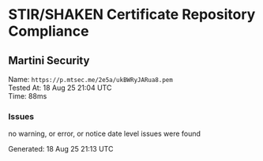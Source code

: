 # STIR/SHAKEN Certificate Repository Compliance

## Martini Security

Name: `https://p.mtsec.me/2e5a/ukBWRyJARua8.pem`\
Tested At: 18 Aug 25 21:04 UTC\
Time: 88ms

### Issues

no warning, or error, or notice date level issues were found

Generated: 18 Aug 25 21:13 UTC